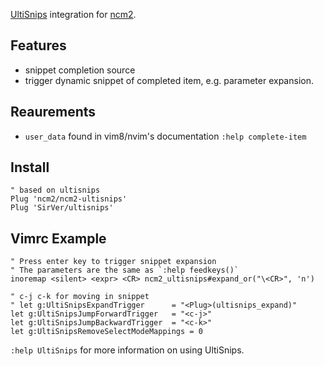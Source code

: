 [UltiSnips](https://github.com/SirVer/ultisnips) integration for
[ncm2](https://github.com/ncm2/ncm2).

## Features

- snippet completion source
- trigger dynamic snippet of completed item, e.g. parameter expansion.

## Reaurements

- `user_data` found in vim8/nvim's documentation `:help complete-item`

## Install

```vim
" based on ultisnips
Plug 'ncm2/ncm2-ultisnips'
Plug 'SirVer/ultisnips'
```

## Vimrc Example

```vim
" Press enter key to trigger snippet expansion
" The parameters are the same as `:help feedkeys()`
inoremap <silent> <expr> <CR> ncm2_ultisnips#expand_or("\<CR>", 'n')

" c-j c-k for moving in snippet
" let g:UltiSnipsExpandTrigger		= "<Plug>(ultisnips_expand)"
let g:UltiSnipsJumpForwardTrigger	= "<c-j>"
let g:UltiSnipsJumpBackwardTrigger	= "<c-k>"
let g:UltiSnipsRemoveSelectModeMappings = 0
```

`:help UltiSnips` for more information on using UltiSnips.
